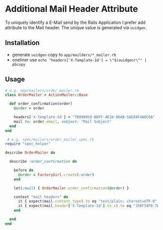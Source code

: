 # Additional Mail Header Attribute

To uniquely identify a E-Mail send by the Rails Application I prefer add attribute to the Mail header.
The unique value is generated via `uuidgen`.

## Installation

* generate `uuidgen` copy to `app/mailders/*_mailer.rb`
* oneliner use `echo "headers['X-Template-Id'] = \"$(uuidgen)\"" | pbcopy`

## Usage

```ruby
# e.g. app/mailers/order_mailer.rb
class OrderMailer < ActionMailer::Base

  def order_confirmation(order)
    @order = order

    headers['X-Template-Id'] = "7B098959-BDFF-4E18-86AB-5AEA9F4A0C68"
    mail to: order.email, subject: "Mail Subject"
  end
end
```


```ruby
 # e.g. spec/mailers/order_mailer_spec.rb
require "spec_helper"

describe OrderMailer do

  describe :order_confirmation do

    before do
      @order = FactoryGirl.create(:order)
    end

    let(:mail) { OrderMailer.order_confirmation(@order) }

    context "mail headers" do
      it { expect(mail.content_type).to eq "text/plain; charset=UTF-8" }
      it { expect(mail.header['X-Template-Id'].to_s).to eq "356F54F8-7D46-44F1-9450-604D74E965C0" }
    end

  end
end
```
